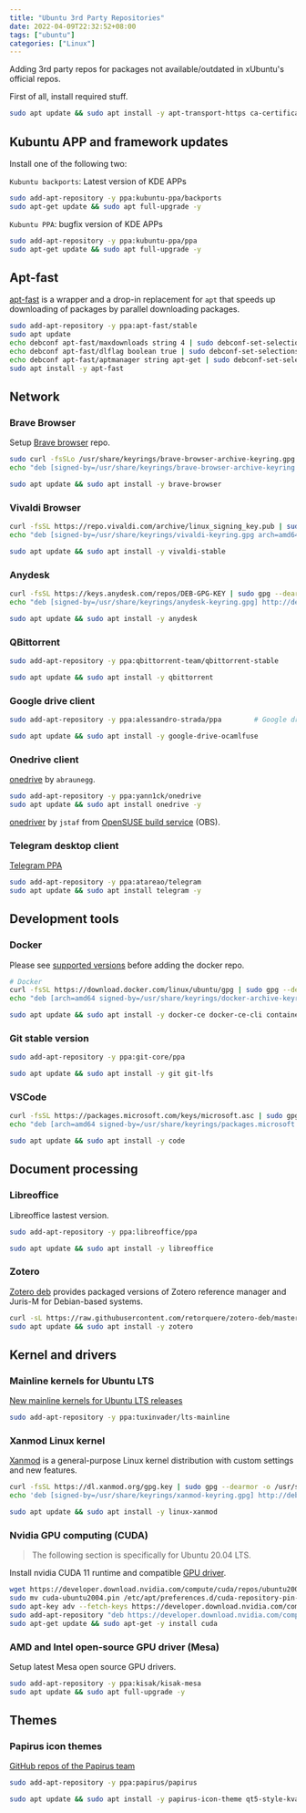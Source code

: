 ```yaml
---
title: "Ubuntu 3rd Party Repositories"
date: 2022-04-09T22:32:52+08:00
tags: ["ubuntu"]
categories: ["Linux"]
---
```


Adding 3rd party repos for packages not available/outdated in xUbuntu's official repos.

<!--more-->

First of all, install required stuff.

```bash
sudo apt update && sudo apt install -y apt-transport-https ca-certificates curl git gnupg-agent software-properties-common
```

## Kubuntu APP and framework updates

Install one of the following two:

`Kubuntu backports`: Latest version of KDE APPs

```bash
sudo add-apt-repository -y ppa:kubuntu-ppa/backports
sudo apt-get update && sudo apt full-upgrade -y
```

`Kubuntu PPA`: bugfix version of KDE APPs

```bash
sudo add-apt-repository -y ppa:kubuntu-ppa/ppa
sudo apt-get update && sudo apt full-upgrade -y
```

## Apt-fast

[apt-fast](https://github.com/ilikenwf/apt-fast) is a wrapper and a drop-in replacement for `apt` that speeds up downloading of packages by parallel downloading packages.

```bash
sudo add-apt-repository -y ppa:apt-fast/stable
sudo apt update
echo debconf apt-fast/maxdownloads string 4 | sudo debconf-set-selections
echo debconf apt-fast/dlflag boolean true | sudo debconf-set-selections
echo debconf apt-fast/aptmanager string apt-get | sudo debconf-set-selections
sudo apt install -y apt-fast
```

## Network

### Brave Browser

Setup [Brave browser](https://brave.com/linux/#linux) repo.

```bash
sudo curl -fsSLo /usr/share/keyrings/brave-browser-archive-keyring.gpg https://brave-browser-apt-release.s3.brave.com/brave-browser-archive-keyring.gpg
echo "deb [signed-by=/usr/share/keyrings/brave-browser-archive-keyring.gpg arch=amd64] https://brave-browser-apt-release.s3.brave.com/ stable main" | sudo tee /etc/apt/sources.list.d/brave-browser-release.list > /dev/null

sudo apt update && sudo apt install -y brave-browser
```

### Vivaldi Browser

```bash
curl -fsSL https://repo.vivaldi.com/archive/linux_signing_key.pub | sudo gpg --dearmor -o /usr/share/keyrings/vivaldi-keyring.gpg
echo "deb [signed-by=/usr/share/keyrings/vivaldi-keyring.gpg arch=amd64] https://repo.vivaldi.com/archive/deb/ stable main" | sudo tee /etc/apt/sources.list.d/vivaldi.list > /dev/null

sudo apt update && sudo apt install -y vivaldi-stable
```

### Anydesk

```bash
curl -fsSL https://keys.anydesk.com/repos/DEB-GPG-KEY | sudo gpg --dearmor -o /usr/share/keyrings/anydesk-keyring.gpg
echo "deb [signed-by=/usr/share/keyrings/anydesk-keyring.gpg] http://deb.anydesk.com/ all main" | sudo tee /etc/apt/sources.list.d/anydesk-stable.list > /dev/null

sudo apt update && sudo apt install -y anydesk
```

### QBittorrent

```bash
sudo add-apt-repository -y ppa:qbittorrent-team/qbittorrent-stable

sudo apt update && sudo apt install -y qbittorrent
```

### Google drive client

```bash
sudo add-apt-repository -y ppa:alessandro-strada/ppa        # Google drive client

sudo apt update && sudo apt install -y google-drive-ocamlfuse
```

### Onedrive client

[onedrive](https://github.com/abraunegg/onedrive) by `abraunegg`.

```bash
sudo add-apt-repository -y ppa:yann1ck/onedrive
sudo apt update && sudo apt install onedrive -y
```

[onedriver](https://github.com/jstaf/onedriver) by `jstaf` from [OpenSUSE build service](https://software.opensuse.org/download.html?project=home%3Ajstaf&package=onedriver) (OBS).

### Telegram desktop client

[Telegram PPA](https://launchpad.net/~atareao/+archive/ubuntu/telegram)

```bash
sudo add-apt-repository -y ppa:atareao/telegram
sudo apt update && sudo apt install telegram -y
```

## Development tools

### Docker

Please see [supported versions](https://docs.docker.com/engine/install/ubuntu/) before adding the docker repo.

```bash
# Docker
curl -fsSL https://download.docker.com/linux/ubuntu/gpg | sudo gpg --dearmor -o /usr/share/keyrings/docker-archive-keyring.gpg
echo "deb [arch=amd64 signed-by=/usr/share/keyrings/docker-archive-keyring.gpg] https://download.docker.com/linux/ubuntu $(lsb_release -cs) stable" | sudo tee /etc/apt/sources.list.d/docker.list > /dev/null

sudo apt update && sudo apt install -y docker-ce docker-ce-cli containerd.io
```

### Git stable version

```bash
sudo add-apt-repository -y ppa:git-core/ppa

sudo apt update && sudo apt install -y git git-lfs
```

### VSCode

```bash
curl -fsSL https://packages.microsoft.com/keys/microsoft.asc | sudo gpg --dearmor -o /usr/share/keyrings/packages.microsoft.gpg
echo "deb [arch=amd64 signed-by=/usr/share/keyrings/packages.microsoft.gpg] https://packages.microsoft.com/repos/code stable main" | sudo tee /etc/apt/sources.list.d/vscode.list > /dev/null

sudo apt update && sudo apt install -y code
```

## Document processing

### Libreoffice

Libreoffice lastest version.

```bash
sudo add-apt-repository -y ppa:libreoffice/ppa

sudo apt update && sudo apt install -y libreoffice
```

### Zotero

[Zotero deb](https://github.com/retorquere/zotero-deb) provides packaged versions of Zotero reference manager and Juris-M for Debian-based systems.

```bash
curl -sL https://raw.githubusercontent.com/retorquere/zotero-deb/master/install.sh | sudo bash
sudo apt update && sudo apt install -y zotero
```

## Kernel and drivers

### Mainline kernels for Ubuntu LTS

[New mainline kernels for Ubuntu LTS releases](https://launchpad.net/~tuxinvader/+archive/ubuntu/lts-mainline)

```bash
sudo add-apt-repository -y ppa:tuxinvader/lts-mainline
```

### Xanmod Linux kernel

[Xanmod](https://xanmod.org/) is a general-purpose Linux kernel distribution with custom settings and new features.

```bash
curl -fsSL https://dl.xanmod.org/gpg.key | sudo gpg --dearmor -o /usr/share/keyrings/xanmod-keyring.gpg
echo 'deb [signed-by=/usr/share/keyrings/xanmod-keyring.gpg] http://deb.xanmod.org releases main' | sudo tee /etc/apt/sources.list.d/xanmod-kernel.list > /dev/null

sudo apt update && sudo apt install -y linux-xanmod
```

### Nvidia GPU computing (CUDA)

> The following section is specifically for Ubuntu 20.04 LTS.

Install nvidia CUDA 11 runtime and compatible [GPU driver](https://developer.nvidia.com/cuda-downloads?target_os=Linux&target_arch=x86_64&target_distro=Ubuntu&target_version=2004&target_type=debnetwork).

```bash
wget https://developer.download.nvidia.com/compute/cuda/repos/ubuntu2004/x86_64/cuda-ubuntu2004.pin
sudo mv cuda-ubuntu2004.pin /etc/apt/preferences.d/cuda-repository-pin-600
sudo apt-key adv --fetch-keys https://developer.download.nvidia.com/compute/cuda/repos/ubuntu2004/x86_64/7fa2af80.pub
sudo add-apt-repository "deb https://developer.download.nvidia.com/compute/cuda/repos/ubuntu2004/x86_64/ /"
sudo apt-get update && sudo apt-get -y install cuda
```

### AMD and Intel open-source GPU driver (Mesa)

Setup latest Mesa open source GPU drivers.

```bash
sudo add-apt-repository -y ppa:kisak/kisak-mesa
sudo apt update && sudo apt full-upgrade -y
```

## Themes

### Papirus icon themes

[GitHub repos of the Papirus team](https://github.com/PapirusDevelopmentTeam)

```bash
sudo add-apt-repository -y ppa:papirus/papirus

sudo apt update && sudo apt install -y papirus-icon-theme qt5-style-kvantum papirus-folders materia-kde
```
